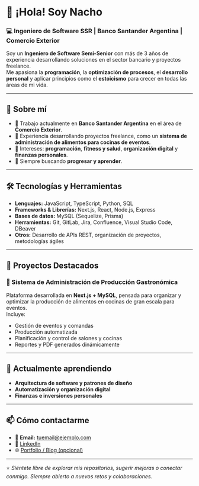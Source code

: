 # 👋 ¡Hola! Soy Nacho  

### 💻 Ingeniero de Software SSR | Banco Santander Argentina | Comercio Exterior  

Soy un **Ingeniero de Software Semi-Senior** con más de 3 años de experiencia desarrollando soluciones en el sector bancario y proyectos freelance.  
Me apasiona la **programación**, la **optimización de procesos**, el **desarrollo personal** y aplicar principios como el **estoicismo** para crecer en todas las áreas de mi vida.  

---

## 🚀 Sobre mí  

- 🔹 Trabajo actualmente en **Banco Santander Argentina** en el área de **Comercio Exterior**.  
- 🔹 Experiencia desarrollando proyectos freelance, como un **sistema de administración de alimentos para cocinas de eventos**.  
- 🔹 Intereses: **programación**, **fitness y salud**, **organización digital** y **finanzas personales**.  
- 🔹 Siempre buscando **progresar y aprender**.  

---

## 🛠️ Tecnologías y Herramientas  

- **Lenguajes:** JavaScript, TypeScript, Python, SQL  
- **Frameworks & Librerías:** Next.js, React, Node.js, Express  
- **Bases de datos:** MySQL (Sequelize, Prisma)  
- **Herramientas:** Git, GitLab, Jira, Confluence, Visual Studio Code, DBeaver  
- **Otros:** Desarrollo de APIs REST, organización de proyectos, metodologías ágiles  

---

## 📌 Proyectos Destacados  

### 🔹 Sistema de Administración de Producción Gastronómica  
Plataforma desarrollada en **Next.js + MySQL**, pensada para organizar y optimizar la producción de alimentos en cocinas de gran escala para eventos.  
Incluye:  
- Gestión de eventos y comandas  
- Producción automatizada  
- Planificación y control de salones y cocinas  
- Reportes y PDF generados dinámicamente  

---

## 🌱 Actualmente aprendiendo  
- **Arquitectura de software y patrones de diseño**  
- **Automatización y organización digital**  
- **Finanzas e inversiones personales**  

---

## 📫 Cómo contactarme  
- 📧 **Email:** tuemail@ejemplo.com  
- 💼 [LinkedIn](https://www.linkedin.com/)  
- 🌐 [Portfolio / Blog (opcional)](https://)  

---

⭐️ *Siéntete libre de explorar mis repositorios, sugerir mejoras o conectar conmigo. Siempre abierto a nuevos retos y colaboraciones.*
<!--
**nachotorres-f/nachotorres-f** is a ✨ _special_ ✨ repository because its `README.md` (this file) appears on your GitHub profile.

Here are some ideas to get you started:

- 🔭 I’m currently working on ...
- 🌱 I’m currently learning ...
- 👯 I’m looking to collaborate on ...
- 🤔 I’m looking for help with ...
- 💬 Ask me about ...
- 📫 How to reach me: ...
- 😄 Pronouns: ...
- ⚡ Fun fact: ...
-->
